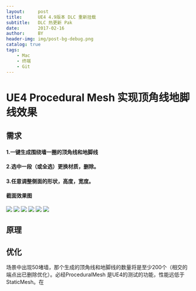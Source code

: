 ```yaml
---
layout:     post
title:      UE4 4.9版本 DLC 重新挂载
subtitle:   DLC 热更新 Pak
date:       2017-02-16
author:     BY
header-img: img/post-bg-debug.png
catalog: true
tags:
    - Mac
    - 终端
    - Git
---
```


# UE4 Procedural Mesh 实现顶角线地脚线效果

## 需求
#### 1.一键生成围绕墙一圈的顶角线和地脚线
#### 2.选中一段（或全选）更换材质，删除。
#### 3.任意调整侧面的形状，高度，宽度。

#### 截面效果图

![](http://mingchuan.wang/img/Line/Line_1.png)
![](http://mingchuan.wang/img/Line/Line_2.png)
![](http://mingchuan.wang/img/Line/Line_3.png)
![](http://mingchuan.wang/img/Line/Line_4.png)
![](http://mingchuan.wang/img/Line/Line_5.png)
![](http://mingchuan.wang/img/Line/Line_6.png)

## 原理

## 优化
场景中出现50堵墙，那个生成的顶角线和地脚线的数量将是至少200个（相交的端点出已删除优化）。必经ProceduralMesh 是UE4的测试的功能，性能远低于StaticMesh。在
